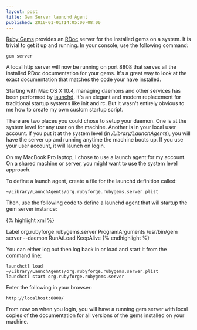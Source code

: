 ```yaml
---
layout: post
title: Gem Server launchd Agent
published: 2010-01-01T14:05:00-08:00
---
```


[Ruby Gems](http://rubyforge.org/projects/rubygems/) provides an [RDoc](http://rdoc.sourceforge.net) server for the installed gems on a system. It is trivial to get it up and running. In your console, use the following command:

	gem server

A local http server will now be running on port 8808 that serves all the installed RDoc documentation for your gems. It's a great way to look at the exact documentation that matches the code your have installed.

Starting with Mac OS X 10.4, managing daemons and other services has been performed by [launchd](http://developer.apple.com/macosx/launchd.html). It's an elegant and modern replacement for traditional startup systems like init and rc. But it wasn't entirely obvious to me how to create my own custom startup script.

There are two places you could chose to setup your daemon. One is at the system level for any user on the machine. Another is in your local user account. If you put it at the system level (in */Library/LaunchAgents*), you will have the server up and running anytime the machine boots up. If you use your user account, it will launch on login.

On my MacBook Pro laptop, I chose to use a launch agent for my account. On a shared machine or server, you might want to use the system level approach.

To define a launch agent, create a file for the launchd definition called:

	~/Library/LaunchAgents/org.rubyforge.rubygems.server.plist

Then, use the following code to define a launchd agent that will startup the gem server instance:

{% highlight xml %}
<?xml version="1.0" encoding="UTF-8"?>
<!DOCTYPE plist PUBLIC "-//Apple//DTD PLIST 1.0//EN"
 "http://www.apple.com/DTDs/PropertyList-1.0.dtd">
<plist version="1.0">
<dict>
	<key>Label</key>
	<string>org.rubyforge.rubygems.server</string>
	<key>ProgramArguments</key>
	<array>
		<string>/usr/bin/gem</string>
		<string>server</string>
		<string>--daemon</string>
	</array>
	<key>RunAtLoad</key>
	<true/>
	<key>KeepAlive</key>
	<true/>
</dict>
</plist>
{% endhighlight %}

You can either log out then log back in or load and start it from the command line:

	launchctl load ~/Library/LaunchAgents/org.rubyforge.rubygems.server.plist
	launchctl start org.rubyforge.rubygems.server	

Enter the following in your browser:

	http://localhost:8808/

From now on when you login, you will have a running gem server with local copies of the documentation for all versions of the gems installed on your machine. 
